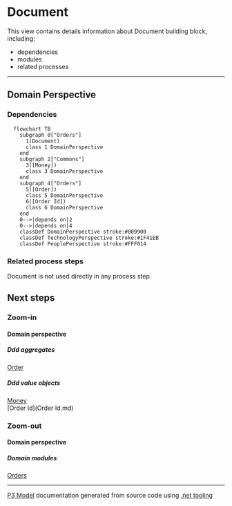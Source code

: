 ﻿
# Document

This view contains details information about Document building block, including:
- dependencies
- modules
- related processes  

---



## Domain Perspective


### Dependencies

```mermaid
  flowchart TB
    subgraph 0["Orders"]
      1(Document)
      class 1 DomainPerspective
    end
    subgraph 2["Commons"]
      3([Money])
      class 3 DomainPerspective
    end
    subgraph 4["Orders"]
      5([Order])
      class 5 DomainPerspective
      6([Order Id])
      class 6 DomainPerspective
    end
    0-->|depends on|2
    0-->|depends on|4
    classDef DomainPerspective stroke:#009900
    classDef TechnologyPerspective stroke:#1F41EB
    classDef PeoplePerspective stroke:#FFF014
```

### Related process steps

Document is not used directly in any process step.  

## Next steps


### Zoom-in


#### Domain perspective


##### Ddd aggregates

[Order](Order.md)  

##### Ddd value objects

[Money](../Commons/Money.md)  
[Order Id](Order Id.md)  

### Zoom-out


#### Domain perspective


##### Domain modules

[Orders](Orders.md)  

---

[P3 Model](https://github.com/P3-model/P3-model) documentation generated from source code using [.net tooling](https://github.com/P3-model/P3-model-dotnet)